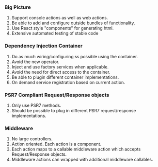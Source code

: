 ### Big Picture

1. Support console actions as well as web actions.
2. Be able to add and configure outside bundles of functionality.
3. Use React style "components" for generating html.
4. Extensive automated testing of stable code

### Dependency Injection Container

1. Do as much wiring/configuring ss possible using the container.  
2. Avoid the new operator.
3. Inject and use factory services when applicable.
4. Avoid the need for direct access to the container.
5. Be able to plugin different container implementations.
6. On demand service registration based on current action.

### PSR7 Compliant Request/Response objects

1. Only use PSR7 methods.  
2. Should be possible to plug in different PSR7 request/response implementations.

### Middleware 

1. No large controllers.
2. Action oriented.  Each action is a component.
3. Each action maps to a callable middleware action which accepts Request/Response objects.
4. Middleware actions can wrapped with additional middleware callables.
